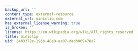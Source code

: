 ```yaml
---
backup_url: ''
content_type: external-resource
external_url: miniclip.com
has_external_license_warning: true
is_broken: ''
license: https://en.wikipedia.org/wiki/All_rights_reserved
title: miniclip
uid: 24b3372e-193b-48a8-aa07-dadb069478a7
---
```

